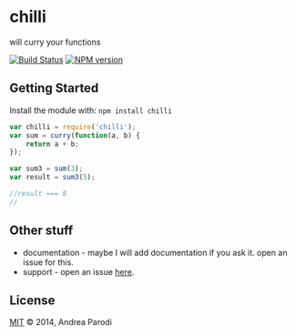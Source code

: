 # chilli 

will curry your functions

[![Build Status](https://secure.travis-ci.org/parroit/chilli.png?branch=master)](http://travis-ci.org/parroit/chilli) [![NPM version](https://badge-me.herokuapp.com/api/npm/chilli.png)](http://badges.enytc.com/for/npm/chilli) 

## Getting Started
Install the module with: `npm install chilli`

```javascript
var chilli = require('chilli');
var sum = curry(function(a, b) {
    return a + b;
});

var sum3 = sum(3);
var result = sum3(5);

//result === 8
//
```

## Other stuff

* documentation - maybe I will add documentation if you ask it. open an issue for this.
* support - open an issue [here](https://github.com/parroit/chilli/issues).

## License
[MIT](http://opensource.org/licenses/MIT) © 2014, Andrea Parodi